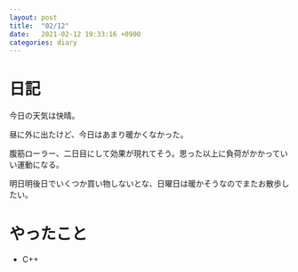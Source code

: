 ```yaml
---
layout: post
title:  "02/12"
date:   2021-02-12 19:33:16 +0900
categories: diary
---
```

# 日記

今日の天気は快晴。

昼に外に出たけど、今日はあまり暖かくなかった。

腹筋ローラー、二日目にして効果が現れてそう。思った以上に負荷がかかっていい運動になる。

明日明後日でいくつか買い物しないとな、日曜日は暖かそうなのでまたお散歩したい。

# やったこと

- C++